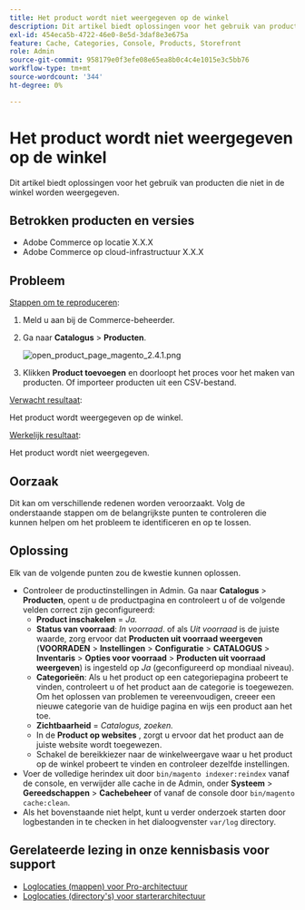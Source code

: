 ```yaml
---
title: Het product wordt niet weergegeven op de winkel
description: Dit artikel biedt oplossingen voor het gebruik van producten die niet in de winkel worden weergegeven.
exl-id: 454eca5b-4722-46e0-8e5d-3daf8e3e675a
feature: Cache, Categories, Console, Products, Storefront
role: Admin
source-git-commit: 958179e0f3efe08e65ea8b0c4c4e1015e3c5bb76
workflow-type: tm+mt
source-wordcount: '344'
ht-degree: 0%

---
```


# Het product wordt niet weergegeven op de winkel

Dit artikel biedt oplossingen voor het gebruik van producten die niet in de winkel worden weergegeven.

## Betrokken producten en versies

* Adobe Commerce op locatie X.X.X
* Adobe Commerce op cloud-infrastructuur X.X.X

## Probleem

<u>Stappen om te reproduceren</u>:

1. Meld u aan bij de Commerce-beheerder.
1. Ga naar **Catalogus** > **Producten**.

   ![open_product_page_magento_2.4.1.png](assets/open_product_page_magento_2.4.1.png)

1. Klikken **Product toevoegen** en doorloopt het proces voor het maken van producten. Of importeer producten uit een CSV-bestand.

<u>Verwacht resultaat</u>:

Het product wordt weergegeven op de winkel.

<u>Werkelijk resultaat</u>:

Het product wordt niet weergegeven.

## Oorzaak

Dit kan om verschillende redenen worden veroorzaakt. Volg de onderstaande stappen om de belangrijkste punten te controleren die kunnen helpen om het probleem te identificeren en op te lossen.

## Oplossing

Elk van de volgende punten zou de kwestie kunnen oplossen.

* Controleer de productinstellingen in Admin. Ga naar **Catalogus** > **Producten**, opent u de productpagina en controleert u of de volgende velden correct zijn geconfigureerd:
   * **Product inschakelen** = *Ja.*
   * **Status van voorraad**: *In voorraad*. of als *Uit voorraad* is de juiste waarde, zorg ervoor dat **Producten uit voorraad weergeven** (**VOORRADEN** > **Instellingen** > **Configuratie** > **CATALOGUS** > **Inventaris** > **Opties voor voorraad** > **Producten uit voorraad weergeven**) is ingesteld op *Ja* (geconfigureerd op mondiaal niveau).
   * **Categorieën**: Als u het product op een categoriepagina probeert te vinden, controleert u of het product aan de categorie is toegewezen. Om het oplossen van problemen te vereenvoudigen, creeer een nieuwe categorie van de huidige pagina en wijs een product aan het toe.
   * **Zichtbaarheid** = *Catalogus, zoeken.*
   * In de **Product op websites** , zorgt u ervoor dat het product aan de juiste website wordt toegewezen.
   * Schakel de bereikkiezer naar de winkelweergave waar u het product op de winkel probeert te vinden en controleer dezelfde instellingen.
* Voer de volledige herindex uit door `bin/magento indexer:reindex` vanaf de console, en verwijder alle cache in de Admin, onder **Systeem** > **Gereedschappen** > **Cachebeheer** of vanaf de console door `bin/magento cache:clean`.
* Als het bovenstaande niet helpt, kunt u verder onderzoek starten door logbestanden in te checken in het dialoogvenster `var/log` directory.

## Gerelateerde lezing in onze kennisbasis voor support

* [Loglocaties (mappen) voor Pro-architectuur](/help/how-to/general/log-locations-directories-for-pro-plan-integration-staging-production.md)
* [Loglocaties (directory&#39;s) voor starterarchitectuur](/help/how-to/general/log-locations-directories-for-starter-plan.md)
